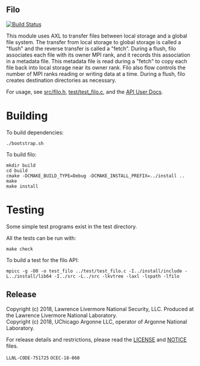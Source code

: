 ## Filo

[![Build Status](https://api.travis-ci.org/ECP-VeloC/filo.png?branch=master)](https://travis-ci.org/ECP-VeloC/filo)

This module uses AXL to transfer files between local storage and a global file system.
The transfer from local storage to global storage is called a "flush" and the reverse transfer is called a "fetch".
During a flush, filo associates each file with its owner MPI rank, and it records this association in a metadata file.
This metadata file is read during a "fetch" to copy each file back into local storage near its owner rank.
Filo also flow controls the number of MPI ranks reading or writing data at a time.
During a flush, filo creates destination directories as necessary.

For usage, see [src/filo.h](src/filo.h), [test/test\_filo.c](test/test_filo.c), and the [API User Docs](https://ecp-veloc.github.io/component-user-docs/group__filo.html).

# Building

To build dependencies:

    ./bootstrap.sh

To build filo:

    mkdir build
    cd build
    cmake -DCMAKE_BUILD_TYPE=Debug -DCMAKE_INSTALL_PREFIX=../install ..
    make
    make install

# Testing
Some simple test programs exist in the test directory.

All the tests can be run with:

    make check

To build a test for the filo API:

    mpicc -g -O0 -o test_filo ../test/test_filo.c -I../install/include -L../install/lib64 -I../src -L../src -lkvtree -laxl -lspath -lfilo

## Release

Copyright (c) 2018, Lawrence Livermore National Security, LLC.
Produced at the Lawrence Livermore National Laboratory.
<br>
Copyright (c) 2018, UChicago Argonne LLC, operator of Argonne National Laboratory.


For release details and restrictions, please read the [LICENSE]() and [NOTICE]() files.

`LLNL-CODE-751725` `OCEC-18-060`
